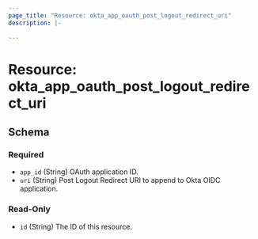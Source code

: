 ```yaml
---
page_title: "Resource: okta_app_oauth_post_logout_redirect_uri"
description: |-
  
---
```


# Resource: okta_app_oauth_post_logout_redirect_uri





<!-- schema generated by tfplugindocs -->
## Schema

### Required

- `app_id` (String) OAuth application ID.
- `uri` (String) Post Logout Redirect URI to append to Okta OIDC application.

### Read-Only

- `id` (String) The ID of this resource.


